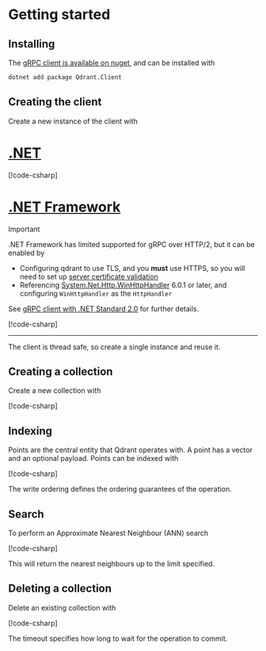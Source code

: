# Getting started

## Installing

The [gRPC client is available on nuget](https://www.nuget.org/packages/Qdrant.Client), and can be installed with

```sh
dotnet add package Qdrant.Client
```

## Creating the client

Create a new instance of the client with

# [.NET](#tab/net)

[!code-csharp[](../../examples/Examples/Client.cs#CreateClient)]

# [.NET Framework](#tab/netframework)

> [!IMPORTANT]
>
> .NET Framework has limited supported for gRPC over HTTP/2, but it can be enabled by
>
> - Configuring qdrant to use TLS, and you **must** use HTTPS, so you will need to set up
>   [server certificate validation](connecting.md#validating-self-signed-tls-certificates)
> - Referencing [System.Net.Http.WinHttpHandler](https://www.nuget.org/packages/System.Net.Http.WinHttpHandler/) 6.0.1 or later, and configuring `WinHttpHandler` as the `HttpHandler`
>
> See [gRPC client with .NET Standard 2.0](https://learn.microsoft.com/en-au/aspnet/core/grpc/netstandard?view=aspnetcore-7.0#net-framework) for further details.

[!code-csharp[](../../examples/Examples/Client.cs#CreateClientNetFramework)]

---

The client is thread safe, so create a single instance and reuse it.

## Creating a collection

Create a new collection with

[!code-csharp[](../../examples/Examples/Collections.cs#CreateCollection)]

## Indexing

Points are the central entity that Qdrant operates with. A point has a vector and an optional payload.
Points can be indexed with

[!code-csharp[](../../examples/Examples/Points.cs#Upsert)]

The write ordering defines the ordering guarantees of the operation.

## Search

To perform an Approximate Nearest Neighbour (ANN) search 

[!code-csharp[](../../examples/Examples/Points.cs#Search)]

This will return the nearest neighbours up to the limit specified.

## Deleting a collection

Delete an existing collection with

[!code-csharp[](../../examples/Examples/Collections.cs#DeleteCollection)]

The timeout specifies how long to wait for the operation to commit.
